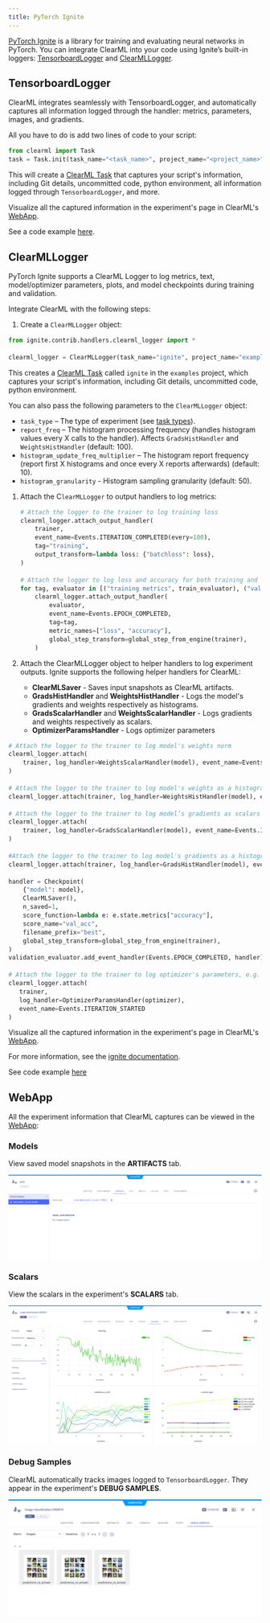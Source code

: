 ```yaml
---
title: PyTorch Ignite
---
```


[PyTorch Ignite](https://pytorch.org/ignite/index.html) is a library for training and evaluating neural networks in 
PyTorch. You can integrate ClearML into your code using Ignite’s built-in loggers: [TensorboardLogger](#tensorboardlogger) 
and [ClearMLLogger](#clearmllogger). 

## TensorboardLogger

ClearML integrates seamlessly with TensorboardLogger, and automatically captures all information logged through the 
handler: metrics, parameters, images, and gradients.

All you have to do is add two lines of code to your script:

```python
from clearml import Task
task = Task.init(task_name="<task_name>", project_name="<project_name>")
```

This will create a [ClearML Task](../fundamentals/task.md) that captures your script's information, including Git details, 
uncommitted code, python environment, all information logged through `TensorboardLogger`, and more. 

Visualize all the captured information in the experiment's page in ClearML's [WebApp](#webapp).

See a code example [here](https://github.com/allegroai/clearml/blob/master/examples/frameworks/ignite/cifar_ignite.py).

## ClearMLLogger
PyTorch Ignite supports a ClearML Logger to log metrics, text, model/optimizer parameters, plots, and model checkpoints 
during training and validation. 

Integrate ClearML with the following steps:
1. Create a `ClearMLLogger` object:

  ```python
  from ignite.contrib.handlers.clearml_logger import *

  clearml_logger = ClearMLLogger(task_name="ignite", project_name="examples")
  ```

  This creates a [ClearML Task](../fundamentals/task.md) called `ignite` in the `examples` project, which captures your 
  script's information, including Git details, uncommitted code, python environment. 
  
  You can also pass the following parameters to the `ClearMLLogger` object:
  * `task_type` – The type of experiment (see [task types](../fundamentals/task.md#task-types)).
  * `report_freq` – The histogram processing frequency (handles histogram values every X calls to the handler). Affects 
    `GradsHistHandler` and `WeightsHistHandler` (default: 100).
  * `histogram_update_freq_multiplier` – The histogram report frequency (report first X histograms and once every X 
    reports afterwards) (default: 10).
  * `histogram_granularity` - Histogram sampling granularity (default: 50).

1. Attach the C`learMLLogger` to output handlers to log metrics: 

   ```python 
   # Attach the logger to the trainer to log training loss 
   clearml_logger.attach_output_handler(
       trainer,
       event_name=Events.ITERATION_COMPLETED(every=100),
       tag="training",
       output_transform=lambda loss: {"batchloss": loss},
   )
  
   # Attach the logger to log loss and accuracy for both training and validation
   for tag, evaluator in [("training metrics", train_evaluator), ("validation metrics", validation_evaluator)]:
       clearml_logger.attach_output_handler(
           evaluator,
           event_name=Events.EPOCH_COMPLETED,
           tag=tag,
           metric_names=["loss", "accuracy"],
           global_step_transform=global_step_from_engine(trainer),
       )
   ```

1. Attach the ClearMLLogger object to helper handlers to log experiment outputs. Ignite supports the following helper handlers for ClearML:

   * **ClearMLSaver** - Saves input snapshots as ClearML artifacts.
   * **GradsHistHandler** and **WeightsHistHandler** - Logs the model's gradients and weights respectively as histograms.
   * **GradsScalarHandler** and **WeightsScalarHandler** - Logs gradients and weights respectively as scalars.
   * **OptimizerParamsHandler** - Logs optimizer parameters

  ```python
  # Attach the logger to the trainer to log model's weights norm
  clearml_logger.attach(
      trainer, log_handler=WeightsScalarHandler(model), event_name=Events.ITERATION_COMPLETED(every=100)
  )

  # Attach the logger to the trainer to log model's weights as a histogram 
  clearml_logger.attach(trainer, log_handler=WeightsHistHandler(model), event_name=Events.EPOCH_COMPLETED(every=100))

  # Attach the logger to the trainer to log model’s gradients as scalars
  clearml_logger.attach(
      trainer, log_handler=GradsScalarHandler(model), event_name=Events.ITERATION_COMPLETED(every=100)
  )

  #Attach the logger to the trainer to log model's gradients as a histogram    
  clearml_logger.attach(trainer, log_handler=GradsHistHandler(model), event_name=Events.EPOCH_COMPLETED(every=100))

  handler = Checkpoint(
      {"model": model},
      ClearMLSaver(),
      n_saved=1,
      score_function=lambda e: e.state.metrics["accuracy"],
      score_name="val_acc",
      filename_prefix="best",
      global_step_transform=global_step_from_engine(trainer),
  )
  validation_evaluator.add_event_handler(Events.EPOCH_COMPLETED, handler)
   
  # Attach the logger to the trainer to log optimizer's parameters, e.g. learning rate at each iteration
  clearml_logger.attach(
     trainer,
     log_handler=OptimizerParamsHandler(optimizer),
     event_name=Events.ITERATION_STARTED
  )
  ```
   
Visualize all the captured information in the experiment's page in ClearML's [WebApp](#webapp).

For more information, see the [ignite documentation](https://pytorch.org/ignite/generated/ignite.contrib.handlers.clearml_logger.html). 

See code example [here](https://github.com/pytorch/ignite/blob/master/examples/contrib/mnist/mnist_with_clearml_logger.py)

## WebApp

All the experiment information that ClearML captures can be viewed in the [WebApp](../webapp/webapp_overview.md): 

### Models

View saved model snapshots in the **ARTIFACTS** tab.

![Model snapshots](../img/ignite_artifact.png)

### Scalars 

View the scalars in the experiment's **SCALARS** tab.

![Scalars](../img/examples_cifar_scalars.png)


### Debug Samples

ClearML automatically tracks images logged to `TensorboardLogger`. They appear in the experiment's **DEBUG SAMPLES**.


![Debug Samples](../img/examples_integration_pytorch_ignite_debug.png)

